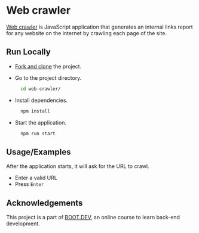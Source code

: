 # Web crawler

[Web crawler](https://www.cloudflare.com/learning/bots/what-is-a-web-crawler/) is JavaScript application that generates an internal links report for any website on the internet by crawling each page of the site.

## Run Locally

- [Fork and clone](https://docs.github.com/en/pull-requests/collaborating-with-pull-requests/working-with-forks/fork-a-repo) the project.
- Go to the project directory.

  ```bash
    cd web-crawler/
  ```

- Install dependencies.

  ```bash
    npm install
  ```

- Start the application.

  ```bash
    npm run start
  ```

## Usage/Examples

After the application starts, it will ask for the URL to crawl.

- Enter a valid URL
- Press `Enter`

## Acknowledgements

This project is a part of [BOOT.DEV](https://www.boot.dev/), an online course to learn back-end development.
